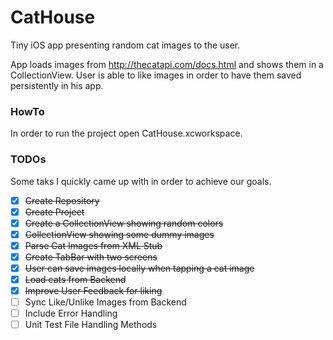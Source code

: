 # CatHouse

Tiny iOS app presenting random cat images to the user.

App loads images from http://thecatapi.com/docs.html and shows them in a CollectionView.
User is able to like images in order to have them saved persistently in his app.

### HowTo

In order to run the project open CatHouse.xcworkspace.

### TODOs

Some taks I quickly came up with in order to achieve our goals.

- [x] ~~Create Repository~~
- [x] ~~Create Project~~
- [x] ~~Create a CollectionView showing random colors~~
- [x] ~~CollectionView showing some dummy images~~
- [x] ~~Parse Cat Images from XML Stub~~
- [x] ~~Create TabBar with two screens~~
- [x] ~~User can save images locally when tapping a cat image~~
- [x] ~~Load cats from Backend~~
- [x] ~~Improve User Feedback for liking~~
- [ ] Sync Like/Unlike Images from Backend
- [ ] Include Error Handling
- [ ] Unit Test File Handling Methods

